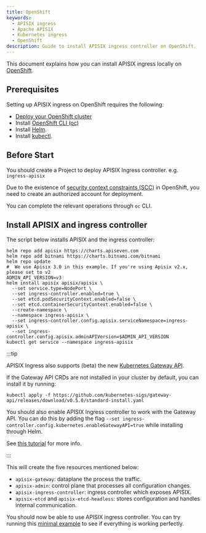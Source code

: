 ```yaml
---
title: OpenShift
keywords:
  - APISIX ingress
  - Apache APISIX
  - Kubernetes ingress
  - OpenShift
description: Guide to install APISIX ingress controller on OpenShift.
---
```

<!--
#
# Licensed to the Apache Software Foundation (ASF) under one or more
# contributor license agreements.  See the NOTICE file distributed with
# this work for additional information regarding copyright ownership.
# The ASF licenses this file to You under the Apache License, Version 2.0
# (the "License"); you may not use this file except in compliance with
# the License.  You may obtain a copy of the License at
#
#     http://www.apache.org/licenses/LICENSE-2.0
#
# Unless required by applicable law or agreed to in writing, software
# distributed under the License is distributed on an "AS IS" BASIS,
# WITHOUT WARRANTIES OR CONDITIONS OF ANY KIND, either express or implied.
# See the License for the specific language governing permissions and
# limitations under the License.
#
-->

This document explains how you can install APISIX ingress locally on [OpenShift](https://www.redhat.com/en/technologies/cloud-computing/openshift/container-platform).

## Prerequisites

Setting up APISIX ingress on OpenShift requires the following:

* [Deploy your OpenShift cluster](https://www.redhat.com/en/technologies/cloud-computing/openshift/deploy-red-hat-openshift)
* Install [OpenShift CLI (oc)](https://docs.openshift.com/container-platform/4.12/cli_reference/openshift_cli/getting-started-cli.html#installing-openshift-cli)
* Install [Helm](https://helm.sh/).
* Install [kubectl](https://kubernetes.io/docs/tasks/tools/).

## Before Start

You should create a Project to deploy APISIX Ingress controller. e.g. `ingress-apisix`

Due to the existence of [security context constraints (SCC)](https://docs.openshift.com/container-platform/4.9/authentication/managing-security-context-constraints.html) in OpenShift, you need to create an authorized account for deployment.

You can complete the relevant operations through `oc` CLI.

## Install APISIX and ingress controller

The script below installs APISIX and the ingress controller:

```shell
helm repo add apisix https://charts.apiseven.com
helm repo add bitnami https://charts.bitnami.com/bitnami
helm repo update
#  We use Apisix 3.0 in this example. If you're using Apisix v2.x, please set to v2
ADMIN_API_VERSION=v3
helm install apisix apisix/apisix \
  --set service.type=NodePort \
  --set ingress-controller.enabled=true \
  --set etcd.podSecurityContext.enabled=false \
  --set etcd.containerSecurityContext.enabled=false \
  --create-namespace \
  --namespace ingress-apisix \
  --set ingress-controller.config.apisix.serviceNamespace=ingress-apisix \
  --set ingress-controller.config.apisix.adminAPIVersion=$ADMIN_API_VERSION
kubectl get service --namespace ingress-apisix
```

:::tip

APISIX Ingress also supports (beta) the new [Kubernetes Gateway API](https://gateway-api.sigs.k8s.io/).

If the Gateway API CRDs are not installed in your cluster by default, you can install it by running:

```shell
kubectl apply -f https://github.com/kubernetes-sigs/gateway-api/releases/download/v0.5.0/standard-install.yaml
```

You should also enable APISIX Ingress controller to work with the Gateway API. You can do this by adding the flag `--set ingress-controller.config.kubernetes.enableGatewayAPI=true` while installing through Helm.

See [this tutorial](https://apisix.apache.org/docs/ingress-controller/tutorials/configure-ingress-with-gateway-api) for more info.

:::

This will create the five resources mentioned below:

* `apisix-gateway`: dataplane the process the traffic.
* `apisix-admin`: control plane that processes all configuration changes.
* `apisix-ingress-controller`: ingress controller which exposes APISIX.
* `apisix-etcd` and `apisix-etcd-headless`: stores configuration and handles internal communication.

You should now be able to use APISIX ingress controller. You can try running this [minimal example](../tutorials/proxy-the-httpbin-service.md) to see if everything is working perfectly.
